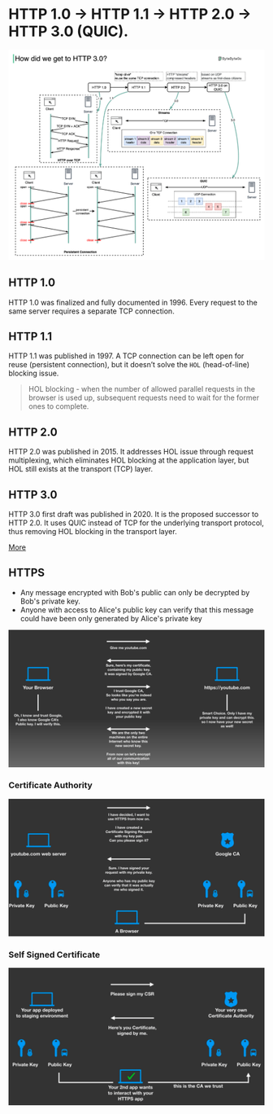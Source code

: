 # HTTP 1.0 -> HTTP 1.1 -> HTTP 2.0 -> HTTP 3.0 (QUIC).

![alt text](/resources/http.png "RDS")

## HTTP 1.0

HTTP 1.0 was finalized and fully documented in 1996. Every request to the same server requires a separate TCP connection.

## HTTP 1.1

HTTP 1.1 was published in 1997. A TCP connection can be left open for reuse (persistent connection), but it doesn’t solve the `HOL` (head-of-line) blocking issue.

> HOL blocking - when the number of allowed 
parallel requests in the browser is used up, subsequent requests need to wait for the former ones to complete.

## HTTP 2.0

HTTP 2.0 was published in 2015. It addresses HOL issue through request multiplexing, which eliminates HOL blocking at the application layer, but HOL still exists at the transport (TCP) layer.

## HTTP 3.0

HTTP 3.0 first draft was published in 2020. It is the proposed successor to HTTP 2.0. It uses QUIC instead of TCP for the underlying transport protocol, thus removing HOL blocking in the transport layer. 

[More](https://www.youtube.com/watch?v=0OrmKCB0UrQ&list=PLQnljOFTspQUNnO4p00ua_C5mKTfldiYT&index=8)


## HTTPS

- Any message encrypted with Bob's public can only be decrypted by Bob's private key.
- Anyone with access to Alice's public key can verify that this message could have been only generated by Alice's private key

![alt text](/resources/https.png "Https")

### Certificate Authority

![alt text](/resources/httpscert.png "Httpscert")

### Self Signed Certificate

![alt text](/resources/selfSignedCert.png "HttpsSelfSignedCert")




